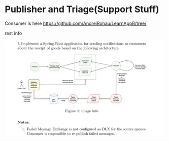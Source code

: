 # Publisher and Triage(Support Stuff)
Consumer is here https://github.com/AndreiRohau/LearnAppB/tree/

rest info

![](rabbit-t1.png)